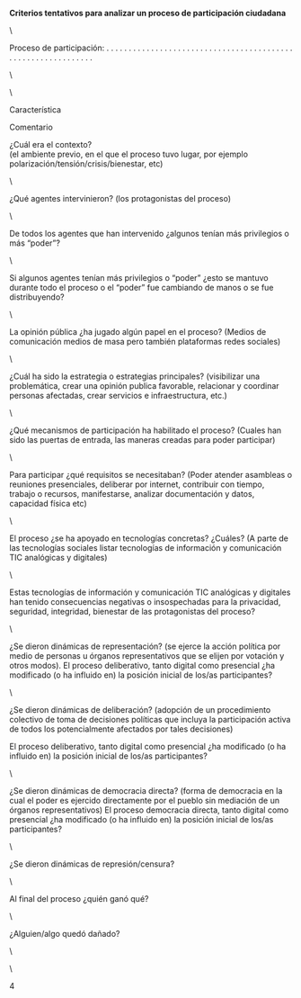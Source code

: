 **Criterios tentativos para analizar un proceso de participación
ciudadana**

\

Proceso de participación: . . . . . . . . . . . . . . . . . . . . . . .
. . . . . . . . . . . . . . . . . . . . . . . . . . . . . . . . . . . .
. .

\

\

Característica

Comentario

¿Cuál era el contexto?\
(el ambiente previo, en el que el proceso tuvo lugar, por ejemplo
polarización/tensión/crisis/bienestar, etc)

\

¿Qué agentes intervinieron? (los protagonistas del proceso)

\

De todos los agentes que han intervenido ¿algunos tenían más privilegios
o más “poder”?

\

Si algunos agentes tenían más privilegios o “poder” ¿esto se mantuvo
durante todo el proceso o el “poder” fue cambiando de manos o se fue
distribuyendo?

\

La opinión pública ¿ha jugado algún papel en el proceso? (Medios de
comunicación medios de masa pero también plataformas redes sociales)

\

¿Cuál ha sido la estrategia o estrategias principales? (visibilizar una
problemática, crear una opinión publica favorable, relacionar y
coordinar personas afectadas, crear servicios e infraestructura, etc.)

\

¿Qué mecanismos de participación ha habilitado el proceso? (Cuales han
sido las puertas de entrada, las maneras creadas para poder participar)

\

Para participar ¿qué requisitos se necesitaban? (Poder atender asambleas
o reuniones presenciales, deliberar por internet, contribuir con tiempo,
trabajo o recursos, manifestarse, analizar documentación y datos,
capacidad física etc)

\

El proceso ¿se ha apoyado en tecnologías concretas? ¿Cuáles? (A parte de
las tecnologías sociales listar tecnologías de información y
comunicación TIC analógicas y digitales)

\

Estas tecnologías de información y comunicación TIC analógicas y
digitales han tenido consecuencias negativas o insospechadas para la
privacidad, seguridad, integridad, bienestar de las protagonistas del
proceso?

\

¿Se dieron dinámicas de representación? (se ejerce la acción política
por medio de personas u órganos representativos que se elijen por
votación y otros modos). El proceso deliberativo, tanto digital como
presencial ¿ha modificado (o ha influido en) la posición inicial de
los/as participantes?

\

¿Se dieron dinámicas de deliberación? (adopción de un procedimiento
colectivo de toma de decisiones políticas que incluya la participación
activa de todos los potencialmente afectados por tales decisiones)

El proceso deliberativo, tanto digital como presencial ¿ha modificado (o
ha influido en) la posición inicial de los/as participantes?

\

¿Se dieron dinámicas de democracia directa? (forma de democracia en la
cual el poder es ejercido directamente por el pueblo sin mediación de un
órganos representativos) El proceso democracia directa, tanto digital
como presencial ¿ha modificado (o ha influido en) la posición inicial de
los/as participantes?

\

¿Se dieron dinámicas de represión/censura?

\

Al final del proceso ¿quién ganó qué?

\

¿Alguien/algo quedó dañado?

\

\

4

